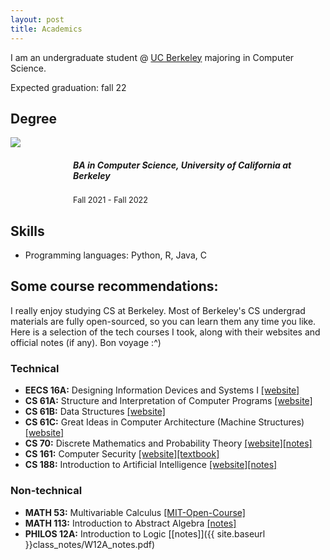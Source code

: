 ```yaml
---
layout: post
title: Academics
---
```


I am an undergraduate student @ <ins>UC Berkeley</ins> majoring in Computer Science. 
<div class="message">
  Expected graduation: fall 22
</div>

## Degree

<div class='container2'>
	<div>
		<img src='{{ site.baseurl }}imgs/UC_Berkeley_Seal_80px.png' class='iconDetails'>
	</div>	
	<div style='margin-left:100px;margin-top:10px;'>
	    <h5>BA in Computer Science, University of California at Berkeley</h5>
	    <div style="font-size:0.9em">Fall 2021 - Fall 2022</div>
	</div>
</div>

## Skills
* Programming languages: Python, R, Java, C

## Some course recommendations:

I really enjoy studying CS at Berkeley. Most of Berkeley's CS undergrad materials are fully open-sourced, so you can learn them any time you like. Here is a selection of the tech courses I took, along with their websites and official notes (if any). Bon voyage :^)

### Technical
* **EECS 16A:** Designing Information Devices and Systems I [[website]](https://www.eecs16a.org/)
* **CS 61A:** Structure and Interpretation of Computer Programs <a href="https://cs61a.org/">[website]</a>
* **CS 61B:** Data Structures <a href="https://inst.eecs.berkeley.edu/~cs61b/">[website]</a>
* **CS 61C:** Great Ideas in Computer Architecture (Machine Structures) <a href="https://cs61c.org/">[website]</a>
* **CS 70:** Discrete Mathematics and Probability Theory <a href="https://www.eecs70.org/">[website]</a><a href="{{ site.baseurl }}class_notes/CS70-Fa21.pdf">[notes]</a>
* **CS 161:** Computer Security <a href="https://cs161.org/">[website]</a><a href="https://textbook.cs161.org">[textbook]</a>
* **CS 188:** Introduction to Artificial Intelligence <a href="https://inst.eecs.berkeley.edu/~cs188/">[website]</a><a href="{{ site.baseurl }}class_notes/CS188-Sp22.pdf">[notes]</a>

### Non-technical
* **MATH 53:** Multivariable Calculus [[MIT-Open-Course]](https://ocw.mit.edu/courses/18-02sc-multivariable-calculus-fall-2010/)
* **MATH 113:** Introduction to Abstract Algebra [[notes]](https://math.berkeley.edu/~apaulin/AbstractAlgebra.pdf)
* **PHILOS 12A:** Introduction to Logic [[notes]]({{ site.baseurl }}class_notes/W12A_notes.pdf)